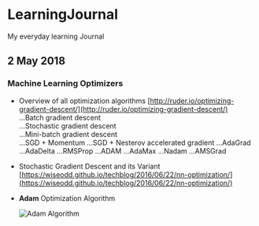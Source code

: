 # LearningJournal
My everyday learning Journal

## 2 May 2018 
### Machine Learning Optimizers 
* Overview of all optimization algorithms [http://ruder.io/optimizing-gradient-descent/](http://ruder.io/optimizing-gradient-descent/)   
...Batch gradient descent  
...Stochastic gradient descent  
...Mini-batch gradient descent  
...SGD + Momentum
...SGD + Nesterov accelerated gradient
...AdaGrad
...AdaDelta
...RMSProp
...ADAM
...AdaMax
...Nadam
...AMSGrad


* Stochastic Gradient Descent and its Variant [https://wiseodd.github.io/techblog/2016/06/22/nn-optimization/](https://wiseodd.github.io/techblog/2016/06/22/nn-optimization/)


* **Adam** Optimization Algorithm 


  ![Adam Algorithm](https://cdn-images-1.medium.com/max/800/1*zfdW5zAyQxge85gA_mFPYg.png)

